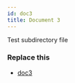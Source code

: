```yaml
---
id: doc3
title: Document 3
---
```


Test subdirectory file

### Replace this
- [doc3](subdir/doc3.md)
